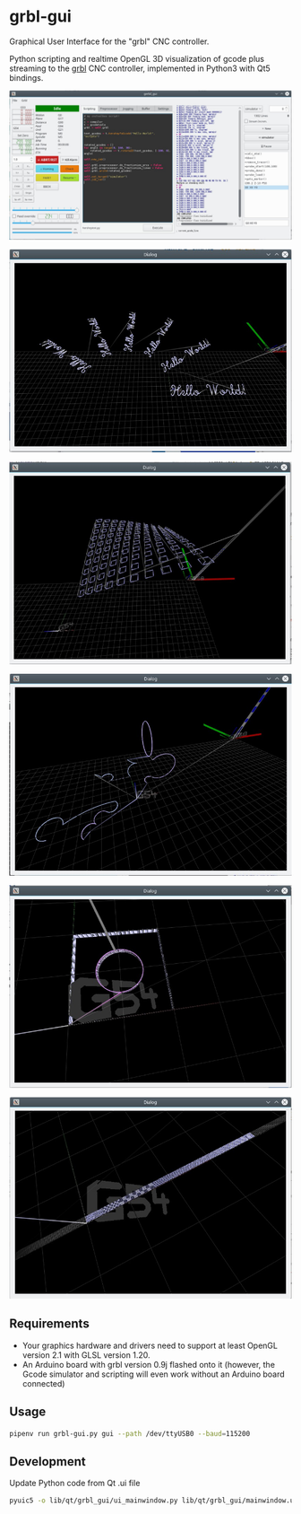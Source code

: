 # grbl-gui

Graphical User Interface for the "grbl" CNC controller.

Python scripting and realtime OpenGL 3D visualization of gcode plus
streaming to the [grbl](https://github.com/grbl/grbl) CNC controller,
implemented in Python3 with Qt5 bindings.

![The main window](screenshots/helloworldgui.jpg)

![The simulator window](screenshots/helloworldsim.jpg)

![The simulator window](screenshots/bumpifysim.jpg)

![The simulator window](screenshots/circletestsim.jpg)

![The simulator window](screenshots/lasercutsim.jpg)

![The simulator window](screenshots/pixeltolasersim.jpg)


## Requirements

* Your graphics hardware and drivers need to support at least OpenGL version 2.1 with GLSL version 1.20.
* An Arduino board with grbl version 0.9j flashed onto it (however, the Gcode simulator and scripting will even work without an Arduino board connected)


## Usage

```sh
pipenv run grbl-gui.py gui --path /dev/ttyUSB0 --baud=115200
```

## Development

Update Python code from Qt .ui file

```sh
pyuic5 -o lib/qt/grbl_gui/ui_mainwindow.py lib/qt/grbl_gui/mainwindow.ui
```
